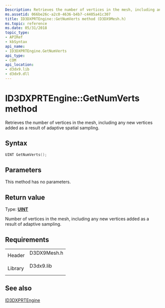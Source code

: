 ```yaml
---
Description: Retrieves the number of vertices in the mesh, including any new vertices added as a result of adaptive spatial sampling.
ms.assetid: 066be26c-a2c0-4636-b4b7-c4405a41c307
title: ID3DXPRTEngine::GetNumVerts method (D3DX9Mesh.h)
ms.topic: reference
ms.date: 05/31/2018
topic_type: 
- APIRef
- kbSyntax
api_name: 
- ID3DXPRTEngine.GetNumVerts
api_type: 
- COM
api_location: 
- d3dx9.lib
- d3dx9.dll
---
```


# ID3DXPRTEngine::GetNumVerts method

Retrieves the number of vertices in the mesh, including any new vertices added as a result of adaptive spatial sampling.

## Syntax


```C++
UINT GetNumVerts();
```



## Parameters

This method has no parameters.

## Return value

Type: **[**UINT**](https://msdn.microsoft.com/library/Aa383751(v=VS.85).aspx)**

Number of vertices in the mesh, including any new vertices added as a result of adaptive sampling.

## Requirements



|                    |                                                                                        |
|--------------------|----------------------------------------------------------------------------------------|
| Header<br/>  | <dl> <dt>D3DX9Mesh.h</dt> </dl> |
| Library<br/> | <dl> <dt>D3dx9.lib</dt> </dl>   |



## See also

<dl> <dt>

[ID3DXPRTEngine](id3dxprtengine.md)
</dt> </dl>

 

 




